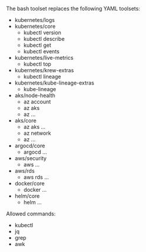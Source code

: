 

The bash toolset replaces the following YAML toolsets:

- kubernetes/logs
- kubernetes/core
  - kubectl version
  - kubectl describe
  - kubectl get
  - kubectl events
- kubernetes/live-metrics
  - kubectl top
- kubernetes/krew-extras
  - kubectl lineage
- kubernetes/kube-lineage-extras
  - kube-lineage
- aks/node-health
  - az account
  - az aks
  - az ...
- aks/core
  - az aks ...
  - az network
  - az ...
- argocd/core
  - argocd ...
- aws/security
  - aws ...
- aws/rds
  - aws rds ...
- docker/core
  - docker ...
- helm/core
  - helm ...


Allowed commands:

- kubectl
- jq
- grep
- awk